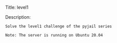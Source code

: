 Title: level1

Description:
```
Solve the level1 challenge of the pyjail series

Note: The server is running on Ubuntu 20.04
```
